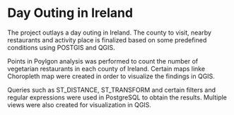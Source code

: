 # Day Outing in Ireland

The project outlays a day outing in Ireland. The county to visit, nearby restaurants and activity place is finalized based on some predefined conditions 
using POSTGIS and QGIS.

Points in Poylgon analysis was performed to count the number of vegetarian restaurants in each county of Ireland. Certain maps linke Choropleth map were 
created in order to visualize the findings in QGIS.

Queries such as ST_DISTANCE, ST_TRANSFORM and certain filters and regular expressions were used in PostgreSQL to obtain the results. Multiple views were 
also created for visualization in QGIS.